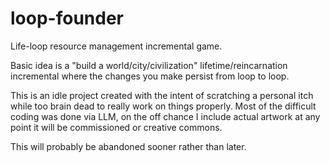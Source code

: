 # loop-founder
Life-loop resource management incremental game.

Basic idea is a "build a world/city/civilization" lifetime/reincarnation incremental where the changes you make persist from loop to loop.

This is an idle project created with the intent of scratching a personal itch while too brain dead to really work on things properly. Most of the difficult coding was done via LLM, on the off chance I include actual artwork at any point it will be commissioned or creative commons.

This will probably be abandoned sooner rather than later.
